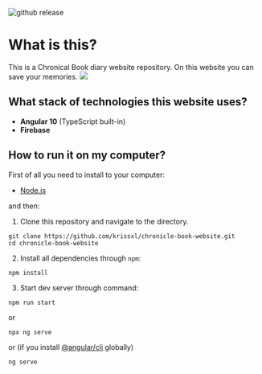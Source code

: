 ![github release](https://img.shields.io/github/v/release/krissxl/chronicle-book-website)
# What is this?
This is a Chronical Book diary website repository. On this website you can save your memories.
<img src="https://i.imgur.com/9XQVa3u.gif"></img>

## What stack of technologies this website uses?
- **Angular 10** (TypeScript built-in)
- **Firebase**

## How to run it on my computer?
First of all you need to install to your computer: 
- [Node.js](https://nodejs.org)

and then:

1. Clone this repository and navigate to the directory.
```
git clone https://github.com/krissxl/chronicle-book-website.git
cd chronicle-book-website
```
2. Install all dependencies through `npm`:
```
npm install
```
3. Start dev server through command: 
```
npm run start
```
or 
```
npx ng serve
```
or (if you install [@angular/cli](https://angular.io/guide/setup-local#install-the-angular-cli) globally)
```
ng serve
```
